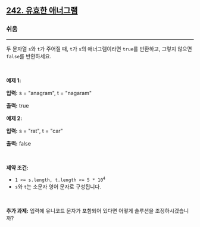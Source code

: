 <h2><a href="https://leetcode.com/problems/valid-anagram">242. 유효한 애너그램</a></h2><h3>쉬움</h3><hr><p>두 문자열 <code>s</code>와 <code>t</code>가 주어질 때, <code>t</code>가 <code>s</code>의 <span data-keyword="anagram">애너그램</span>이라면 <code>true</code>를 반환하고, 그렇지 않으면 <code>false</code>를 반환하세요.</p>

<p>&nbsp;</p>
<p><strong class="example">예제 1:</strong></p>

<div class="example-block">
<p><strong>입력:</strong> <span class="example-io">s = &quot;anagram&quot;, t = &quot;nagaram&quot;</span></p>

<p><strong>출력:</strong> <span class="example-io">true</span></p>
</div>

<p><strong class="example">예제 2:</strong></p>

<div class="example-block">
<p><strong>입력:</strong> <span class="example-io">s = &quot;rat&quot;, t = &quot;car&quot;</span></p>

<p><strong>출력:</strong> <span class="example-io">false</span></p>
</div>

<p>&nbsp;</p>
<p><strong>제약 조건:</strong></p>

<ul>
	<li><code>1 &lt;= s.length, t.length &lt;= 5 * 10<sup>4</sup></code></li>
	<li><code>s</code>와 <code>t</code>는 소문자 영어 문자로 구성됩니다.</li>
</ul>

<p>&nbsp;</p>
<p><strong>추가 과제:</strong> 입력에 유니코드 문자가 포함되어 있다면 어떻게 솔루션을 조정하시겠습니까?</p>